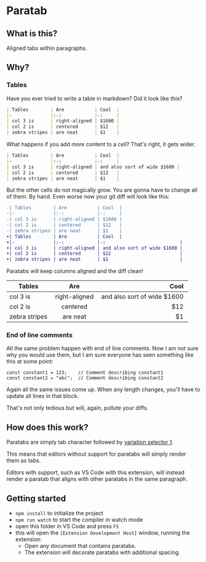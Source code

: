 # Paratab

## What is this?

Aligned tabs within paragraphs.

## Why?

### Tables

Have you ever tried to write a table in markdown? Did it look like this?

```md
| Tables        | Are           | Cool  |
|-              |:-:            |-:     |
| col 3 is      | right-aligned | $1600 |
| col 2 is      | centered      | $12   |
| zebra stripes | are neat      | $1    |
```

What happens if you add more content to a cell? That's right, it gets wider.

```md
| Tables        | Are           | Cool  |
|-              |:-:            |-:     |
| col 3 is      | right-aligned | and also sort of wide $1600 |
| col 2 is      | centered      | $12   |
| zebra stripes | are neat      | $1    |
```

But the other cells do not magically grow. You are gonna have to change all of them. By hand.
Even worse now your git diff will look like this:

```diff
-| Tables        | Are           | Cool  |
-|-              |:-:            |-:     |
-| col 3 is      | right-aligned | $1600 |
-| col 2 is      | centered      | $12   |
-| zebra stripes | are neat      | $1    |
+| Tables        | Are           | Cool  |
+|-              |:-:            |-:                           |
+| col 3 is      | right-aligned | and also sort of wide $1600 |
+| col 2 is      | centered      | $12                         |
+| zebra stripes | are neat      | $1                          |
```

Paratabs will keep columns aligned and the diff clean!

| Tables	︀| Are	︀| Cool	︀|
|-|:-:|-:|
| col 3 is	︀| right-aligned	︀| and also sort of wide $1600	︀|
| col 2 is	︀| centered	︀| $12	︀|
| zebra stripes	︀| are neat	︀| $1	︀|

### End of line comments

All the same problem happen with end of line comments.
Now I am not sure why you would use them, but I am sure everyone has seen something like this at some point:

```
const constant1 = 123;    // Comment describing constant1
const constant2 = "abc";  // Comment describing constant2
```

Again all the same issues come up. When any length changes, you'll have to update all lines in that block.

That's not only tedious but will, again, pollute your diffs.

## How does this work?

Paratabs are simply tab character followed by [variation selector 1](https://en.wikipedia.org/wiki/Variation_Selectors_(Unicode_block)).

This means that editors without support for paratabs will simply render them as tabs.

Editors with support, such as VS Code with this extension, will instead render a paratab that aligns with other paratabs in the same paragraph.

## Getting started

* `npm install` to initialize the project
* `npm run watch` to start the compiler in watch mode
* open this folder in VS Code and press `F5`
* this will open the `[Extension Development Host]` window, running the extension:
  * Open any document that contains paratabs.
  * The extension will decorate paratabs with additional spacing.
